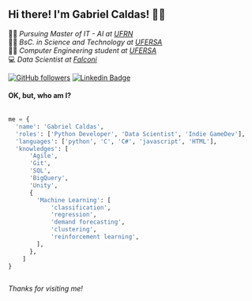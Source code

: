 ## Hi there! I'm Gabriel Caldas!  👨‍💻

👨‍💻 *Pursuing Master of IT - AI at [UFRN](https://ufrn.br)*   
👨‍🎓 *BsC. in Science and Technology at [UFERSA](https://ufersa.edu.br)*  
👨‍💻 *Computer Engineering student at [UFERSA](https://ufersa.edu.br)*  
💻 *Data Scientist at [Falconi](https://landing.falconi.com/)*  

[![GitHub followers](https://img.shields.io/github/followers/gabrielgcbs?label=Follow&style=social)](https://github.com/gabrielgcbs)
[![Linkedin Badge](https://img.shields.io/badge/-LinkedIn-blue?style=flat-square&logo=Linkedin&logoColor=white&link=LINK_LINKEDIN)](https://www.linkedin.com/in/gabriel-caldas-barros/)  

#### OK, but, who am I?

``` python

me = {
  'name': 'Gabriel Caldas',
  'roles': ['Python Developer', 'Data Scientist', 'Indie GameDev'],
  'languages': ['python', 'C', 'C#', 'javascript', 'HTML'],
  'knowledges': [
      'Agile',
      'Git',
      'SQL',
      'BigQuery',
      'Unity',
      {
        'Machine Learning': [
            'classification',
            'regression',
            'demand forecasting',
            'clustering',
            'reinforcement learning',
        ],
      },
    ]
}
    
```

*Thanks for visiting me!*
